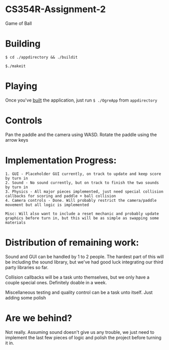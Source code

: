 # CS354R-Assignment-2
Game of Ball

# Building

`$ cd ./appdirectory && ./buildit`

`$./makeit`

# Playing

Once you've [built](#building) the application, just run `$ ./OgreApp` from `appdirectory`

# Controls

Pan the paddle and the camera using WASD. Rotate the paddle using the arrow keys

# Implementation Progress:

	1. GUI - Placeholder GUI currently, on track to update and keep score by turn in
	2. Sound - No sound currently, but on track to finish the two sounds by turn in
	3. Physics - All major pieces implemented, just need special collision callbacks for scoring and paddle + ball collision
	4. Camera controls - Done. Will probably restrict the camera/paddle movement but all logic is implemented

	Misc: Will also want to include a reset mechanic and probably update graphics before turn in, but this will be as simple as swapping some materials

# Distribution of remaining work:

Sound and GUI can be handled by 1 to 2 people. The hardest part of this will be including the sound library, but we've had good luck integrating our third party libraries so far.

Collision callbacks will be a task unto themselves, but we only have a couple special ones. Definitely doable in a week.

Miscellaneous testing and quality control can be a task unto itself. Just adding some polish

# Are we behind?

Not really. Assuming sound doesn't give us any trouble, we just need to implement the last few pieces of logic and polish the project before turning it in.


